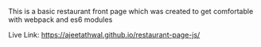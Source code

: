 This is a basic restaurant front page which was created to get comfortable with webpack and es6 modules

Live Link: https://ajeetathwal.github.io/restaurant-page-js/
